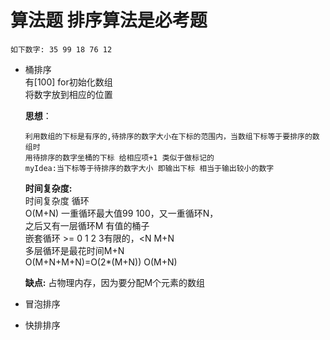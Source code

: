 # 算法题 排序算法是必考题  
    如下数字: 35 99 18 76 12  
- 桶排序  
    有[100] for初始化数组  
    将数字放到相应的位置  

    **思想**： 

    ```
    利用数组的下标是有序的,待排序的数字大小在下标的范围内，当数组下标等于要排序的数组时
    用待排序的数字坐桶的下标 给相应项+1 类似于做标记的
    myIdea:当下标等于待排序的数字大小 即输出下标 相当于输出较小的数字 
    ```  

    **时间复杂度:**  
       时间复杂度 循环  
       O(M+N) 一重循环最大值99 100，又一重循环N，  
       之后又有一层循环M 有值的桶子  
       嵌套循环 >= 0 1 2 3有限的，<N   M+N  
         多层循环是最花时间M+N  
         O(M+N+M+N)=O(2*(M+N))  O(M+N)
 
    **缺点:** 占物理内存，因为要分配M个元素的数组  
        
- 冒泡排序  
- 快排排序  



